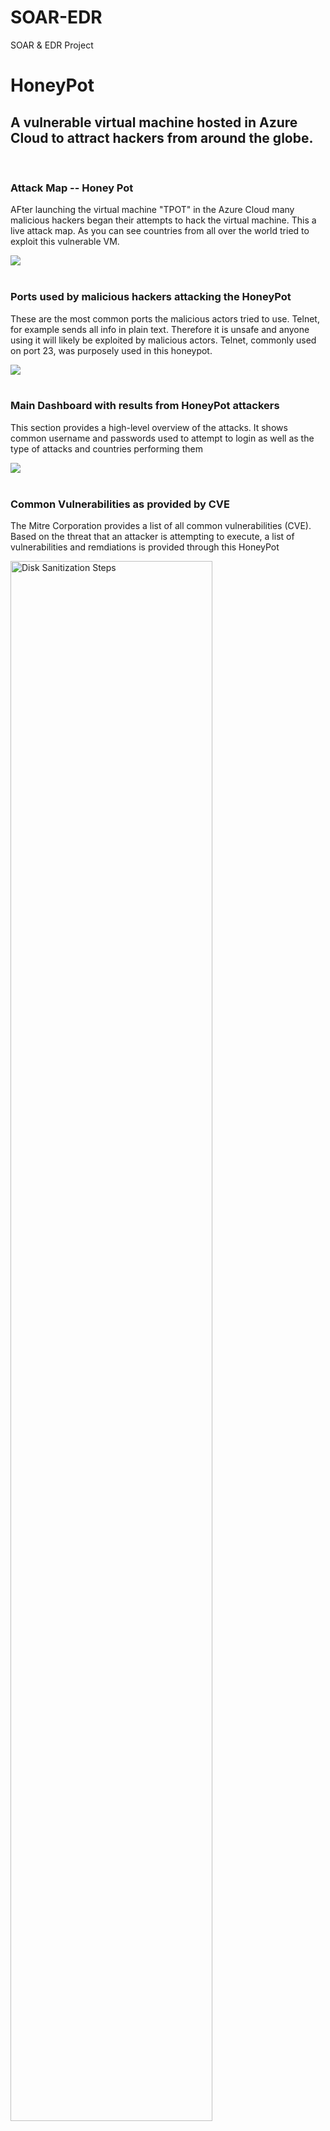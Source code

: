 # SOAR-EDR
SOAR &amp; EDR Project

# HoneyPot
<h2>A vulnerable virtual machine hosted in Azure Cloud to attract hackers from around the globe.</h2>

<br />

<h3 align="left">Attack Map -- Honey Pot</h3>
<p align=left> AFter launching the virtual machine "TPOT" in the Azure Cloud many malicious hackers 
began their attempts to hack the virtual machine. This a live attack map. As you can see countries from all over the world tried to exploit this vulnerable VM.</p>

<img src="https://i.imgur.com/enpYnkf.jpg"/>
<br />
<br />

<h3>Ports used by malicious hackers attacking the HoneyPot</h3>
<p align="left">These are the most common ports the malicious actors tried to use. Telnet, for example sends all info in plain text. Therefore it is unsafe and anyone using it will likely be exploited by malicious actors. Telnet, commonly used on port 23, was purposely used in this honeypot. </p>

<img src="https://i.imgur.com/PcB5Zfm.jpg"/>
<br />
<br />

<h3>Main Dashboard with results from HoneyPot attackers </h3>
 <p align="left">This section provides a high-level overview of the attacks. It shows common username and passwords used to attempt to login as well as the type of attacks and countries performing them</p>
<img src="https://i.imgur.com/mjm7dxL.jpg"/>
<br />
<br />

<h3>Common Vulnerabilities as provided by CVE </h3>
 <p align="left">The Mitre Corporation provides a list of all common vulnerabilities (CVE). Based on the threat that an attacker is attempting to execute, a list of vulnerabilities and remdiations is provided through this HoneyPot</p>
<img src="https://i.imgur.com/LcfPBDe.jpg" height="80%" width="80%" alt="Disk Sanitization Steps"/>
<br />
<br />

<h3>Languages and Utilities Used</h3>

- <b>Understanding of virtual machine deployment and network configuration in Azure Cloud</b>
- <b>Experience in configuring access controls in Azure to secure network traffic</b>
- <b>TPot (HoneyPot creator)</b>
- <b>Putty</b>




<!--
 ```diff
- text in red
+ text in green
! text in orange
# text in gray
@@ text in purple (and bold)@@
```
--!>
